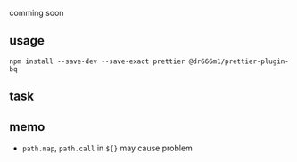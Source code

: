 comming soon

## usage

```
npm install --save-dev --save-exact prettier @dr666m1/prettier-plugin-bq
```

## task

## memo
- `path.map`, `path.call` in `${}` may cause problem
